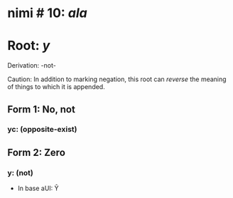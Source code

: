 # nimi # 10: *ala*
# Root: *y*
Derivation: -not-

Caution: In addition to marking negation, this root can *reverse* the meaning of things to which it is appended.

## Form 1: No, not
### yc: (opposite-exist)

## Form 2: Zero
### y: (not)
* In base aUI: Ŷ
